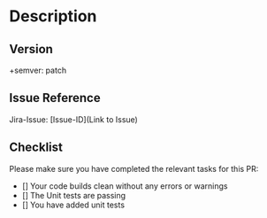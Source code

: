 # Description

<!--
Please explain what changes you have made and why.
-->

## Version

<!--
In this project we are using [Semantic Versioning](https://semver.org).
The version will be set automatically with [GitVersion](https://gitversion.net).
Please specify the release change with `+semver: [patch|minor|major]`
-->

+semver: patch
 
## Issue Reference

<!--
Please reference the issue whch this PR is solving.
-->

Jira-Issue: [Issue-ID](Link to Issue)

## Checklist

Please make sure you have completed the relevant tasks for this PR:

- [] Your code builds clean without any errors or warnings
- [] The Unit tests are passing
- [] You have added unit tests
